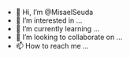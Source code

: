 - 👋 Hi, I’m @MisaelSeuda
- 👀 I’m interested in ...
- 🌱 I’m currently learning ...
- 💞️ I’m looking to collaborate on ...
- 📫 How to reach me ...

<!---
MisaelSeuda/MisaelSeuda is a ✨ special ✨ repository because its `README.md` (this file) appears on your GitHub profile.
You can click the Preview link to take a look at your changes.
--->
